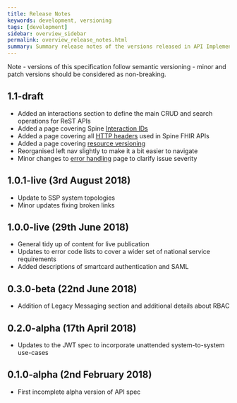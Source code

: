 ```yaml
---
title: Release Notes
keywords: development, versioning
tags: [development]
sidebar: overview_sidebar
permalink: overview_release_notes.html
summary: Summary release notes of the versions released in API Implementation Guide
---
```


Note - versions of this specification follow semantic versioning - minor and patch versions should be considered as non-breaking.

## 1.1-draft ##

- Added an interactions section to define the main CRUD and search operations for ReST APIs
- Added a page covering Spine [Interaction IDs](security_interaction_ids.html)
- Added a page covering all [HTTP headers](resources_headers.html) used in Spine FHIR APIs
- Added a page covering [resource versioning](resources_versioning.html)
- Reorganised left nav slightly to make it a bit easier to navigate
- Minor changes to [error handling](resources_error_handling.html) page to clarify issue severity

## 1.0.1-live (3rd August 2018) ##

- Update to SSP system topologies
- Minor updates fixing broken links 

## 1.0.0-live (29th June 2018) ##

- General tidy up of content for live publication
- Updates to error code lists to cover a wider set of national service requirements
- Added descriptions of smartcard authentication and SAML

## 0.3.0-beta (22nd June 2018) ##

- Addition of Legacy Messaging section and additional details about RBAC

## 0.2.0-alpha (17th April 2018) ##

- Updates to the JWT spec to incorporate unattended system-to-system use-cases

## 0.1.0-alpha (2nd February 2018) ##

- First incomplete alpha version of API spec

